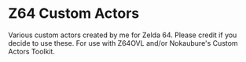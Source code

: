 # Z64 Custom Actors
Various custom actors created by me for Zelda 64.
Please credit if you decide to use these.
For use with Z64OVL and/or Nokaubure's Custom Actors Toolkit.
